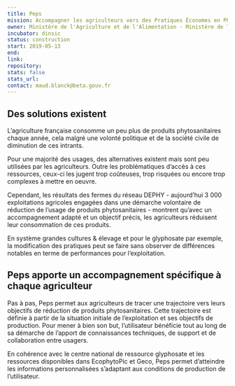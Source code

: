 ```yaml
---
title: Peps
mission: Accompagner les agriculteurs vers des Pratiques Économes en PhytoS
owner: Ministère de l'Agriculture et de l'Alimentation - Ministère de la Transition Écologique et Solidaire
incubator: dinsic 
status: construction
start: 2019-05-13 
end: 
link: 
repository: 
stats: false 
stats_url: 
contact: maud.blanck@beta.gouv.fr
---
```


## Des solutions existent 

L’agriculture française consomme un peu plus de produits phytosanitaires chaque année, cela malgré une volonté politique et de la société civile de diminution de ces intrants. 

Pour une majorité des usages, des alternatives existent mais sont peu utilisées par les agriculteurs. Outre les problématiques d’accès à ces ressources, ceux-ci les jugent trop coûteuses, trop risquées ou encore trop complexes à mettre en oeuvre.

Cependant, les résultats des fermes du réseau DEPHY - aujourd’hui 3 000 exploitations agricoles engagées dans une démarche volontaire de réduction de l’usage de produits phytosanitaires - montrent qu’avec un accompagnement adapté et un objectif précis, les agriculteurs réduisent leur consommation de ces produits. 

En système grandes cultures & élevage et pour le glyphosate par exemple, la modification des  pratiques peut se faire sans observer de différences notables en terme de performances pour l’exploitation. 


## Peps apporte un accompagnement spécifique à chaque agriculteur 

Pas à pas, Peps permet aux agriculteurs de tracer une trajectoire vers leurs objectifs de réduction de produits phytosanitaires. Cette trajectoire est définie à partir de la situation initiale de l’exploitation et ses objectifs de production. Pour mener à bien son but, l’utilisateur bénéficie tout au long de sa démarche de l’apport de connaissances techniques, de support et de collaboration entre usagers. 

En cohérence avec le centre national de ressource glyphosate et les ressources disponibles dans EcophytoPic et Geco, Peps permet d’atteindre les informations personnalisées s’adaptant aux conditions de production de l’utilisateur.
